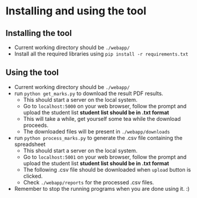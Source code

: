 # Installing and using the tool

## Installing the tool
* Current working directory should be `./webapp/`
* Install all the required libraries using `pip install -r requirements.txt`

## Using the tool
* Current working directory should be `./webapp/`
* run `python get_marks.py` to download the result PDF results.
  - This should start a server on the local system.
  - Go to `localhost:5000` on your web browser, follow the prompt and upload the student list **student list should be in .txt format**
  - This will take a while, get yourself some tea while the download proceeds.
  - The downloaded files will be present in `./webapp/downloads`
* run `python process_marks.py` to generate the .csv file containing the spreadsheet
  - This should start a server on the local system.
  - Go to `localhost:5001` on your web browser, follow the prompt and upload the student list **student list should be in .txt format**
  - The following .csv file should be downloaded when `upload` button is clicked.
  - Check `./webapp/reports` for the processed .csv files.
* Remember to stop the running programs when you are done using it. :)
